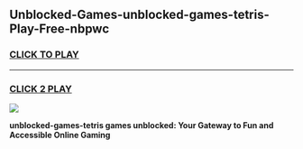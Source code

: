 
## Unblocked-Games-unblocked-games-tetris-Play-Free-nbpwc
<h3>
<a href="https://premium76.site?title=unblocked-games-tetris&ref=17A">CLICK TO PLAY</a></h3>
<hr>

<h3>
<a href="https://premium76.site?title=unblocked-games-tetris&ref=17A">CLICK 2 PLAY</a>
  
</h3>

<a href="https://premium76.site?title=unblocked-games-tetris&ref=17A"><img src="https://clearcache.store/games.png"></a>


**unblocked-games-tetris games unblocked: Your Gateway to Fun and Accessible Online Gaming**
